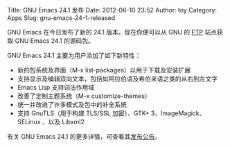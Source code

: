 Title: GNU Emacs 24.1 发布
Date: 2012-06-10 23:52
Author: toy
Category: Apps
Slug: gnu-emacs-24-1-released

GNU Emacs 在今日发布了新的 24.1 版本。现在你便可以从 GNU 的
[FTP](http://ftp.gnu.org/gnu/emacs/) 站点获取 GNU Emacs 24.1 的源码包。

GNU Emacs 24.1 主要为用户添加了如下新特性：

+ 新的包系统及界面（M-x list-packages）以用于下载及安装扩展  
+ 支持显示及编辑双向文本，包括如阿拉伯语及希伯来语之类的从右到左文字  
+ Emacs Lisp 支持词法作用域  
+ 改善了定制主题系统（M-x customize-themes）  
+ 统一并改进了许多模式及包中的补全系统  
+ 支持 GnuTLS（用于构建 TLS/SSL 加密）、GTK+ 3、ImageMagick、SELinux
、以及 Libxml2

有关 GNU Emacs 24.1
的更多详情，可查看其[发布公告](https://lists.gnu.org/archive/html/emacs-devel/2012-06/msg00164.html)。

